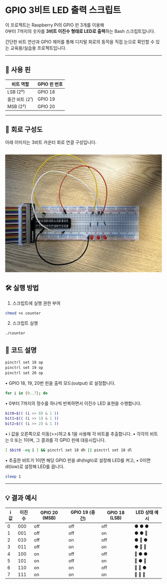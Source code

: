# GPIO 3비트 LED 출력 스크립트

이 프로젝트는 Raspberry Pi의 GPIO 핀 3개를 이용해  
0부터 7까지의 숫자를 **3비트 이진수 형태로 LED로 출력**하는 Bash 스크립트입니다.

간단한 비트 연산과 GPIO 제어를 통해 디지털 회로의 동작을 직접 눈으로 확인할 수 있는 교육용/실습용 프로젝트입니다.

---

## 🔌 사용 핀

| 비트 역할 | GPIO 핀 번호 |
|-----------|---------------|
| LSB (2⁰)  | GPIO 18       |
| 중간 비트 (2¹) | GPIO 19   |
| MSB (2²)  | GPIO 20       |

---
## 🔧 회로 구성도

아래 이미지는 3비트 카운터 회로 연결 구성입니다.

![카운터 회로도](images/counter.jpg)
---

## 🛠️ 실행 방법

1. 스크립트에 실행 권한 부여

```bash
chmod +x counter
```
2.	스크립트 실행
```bash
./counter
```
## 📜 코드 설명
```bash
pinctrl set 18 op
pinctrl set 19 op
pinctrl set 20 op
```
• GPIO 18, 19, 20번 핀을 출력 모드(output) 로 설정합니다.
```bash
for i in {0..7}; do
```
• 0부터 7까지의 정수를 하나씩 반복하면서 이진수 LED 표현을 수행합니다.
```bash
bit0=$(( (i >> 0) & 1 ))
bit1=$(( (i >> 1) & 1 ))
bit2=$(( (i >> 2) & 1 ))
```
• i 값을 오른쪽으로 이동(>>)하고 & 1을 사용해 각 비트를 추출합니다.
• 각각의 비트는 0 또는 1이며, 그 결과를 각 GPIO 핀에 대응시킵니다.
```bash
[ $bit0 -eq 1 ] && pinctrl set 18 dh || pinctrl set 18 dl
```
• 추출한 비트가 1이면 해당 GPIO 핀을 dh(high)로 설정해 LED를 켜고,
• 0이면 dl(low)로 설정해 LED를 끕니다.
```bash
sleep 1
```
---
## 💡 결과 예시
| i 값 | 이진수 | GPIO 20 (MSB) | GPIO 19 (중간) | GPIO 18 (LSB) | LED 상태 예시   |
|------|--------|----------------|----------------|----------------|------------------|
| 0    | 000    | off            | off            | off            | ● ● ●            |
| 1    | 001    | off            | off            | on             | ● ● 🔴           |
| 2    | 010    | off            | on             | off            | ● 🔴 ●           |
| 3    | 011    | off            | on             | on             | ● 🔴 🔴          |
| 4    | 100    | on             | off            | off            | 🔴 ● ●           |
| 5    | 101    | on             | off            | on             | 🔴 ● 🔴          |
| 6    | 110    | on             | on             | off            | 🔴 🔴 ●          |
| 7    | 111    | on             | on             | on             | 🔴 🔴 🔴         |